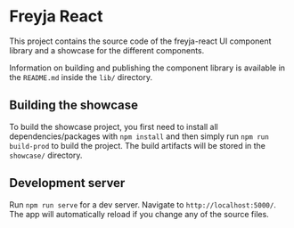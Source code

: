 # Freyja React

This project contains the source code of the freyja-react UI component library and a showcase for the different components.

Information on building and publishing the component library is available in the `README.md` inside the `lib/` directory.

## Building the showcase

To build the showcase project, you first need to install all dependencies/packages with `npm install` and then simply run `npm run build-prod` to build the project. The build artifacts will be stored in the `showcase/` directory.

## Development server

Run `npm run serve` for a dev server. Navigate to `http://localhost:5000/`. The app will automatically reload if you change any of the source files.
